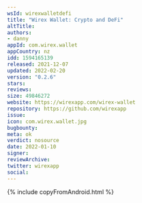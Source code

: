 ```yaml
---
wsId: wirexwalletdefi
title: "Wirex Wallet: Crypto and DeFi"
altTitle: 
authors:
- danny
appId: com.wirex.wallet
appCountry: nz
idd: 1594165139
released: 2021-12-07
updated: 2022-02-20
version: "0.2.6"
stars: 
reviews: 
size: 49846272
website: https://wirexapp.com/wirex-wallet
repository: https://github.com/wirexapp
issue: 
icon: com.wirex.wallet.jpg
bugbounty: 
meta: ok
verdict: nosource
date: 2022-01-10
signer: 
reviewArchive:
twitter: wirexapp
social:
---
```


{% include copyFromAndroid.html %}
